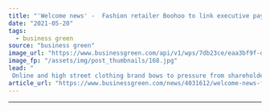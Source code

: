```yaml
---
title: "'Welcome news' -  Fashion retailer Boohoo to link executive pay to sustainability goals"
date: "2021-05-20"
tags: 
  - business green
source: "business green"
image_url: "https://www.businessgreen.com/api/v1/wps/7db23ce/eaa3bf9f-de08-4700-acd1-6820388d090c/1/boohoo-185x114.jpg"
image_fp: "/assets/img/post_thumbnails/168.jpg"
lead: "
 Online and high street clothing brand bows to pressure from shareholders and MPs after criticism of its environmental and labour practices ..."
article_url: "https://www.businessgreen.com/news/4031612/welcome-news-fashion-retailer-boohoo-link-executive-pay-sustainability-goals"
---
```


---
